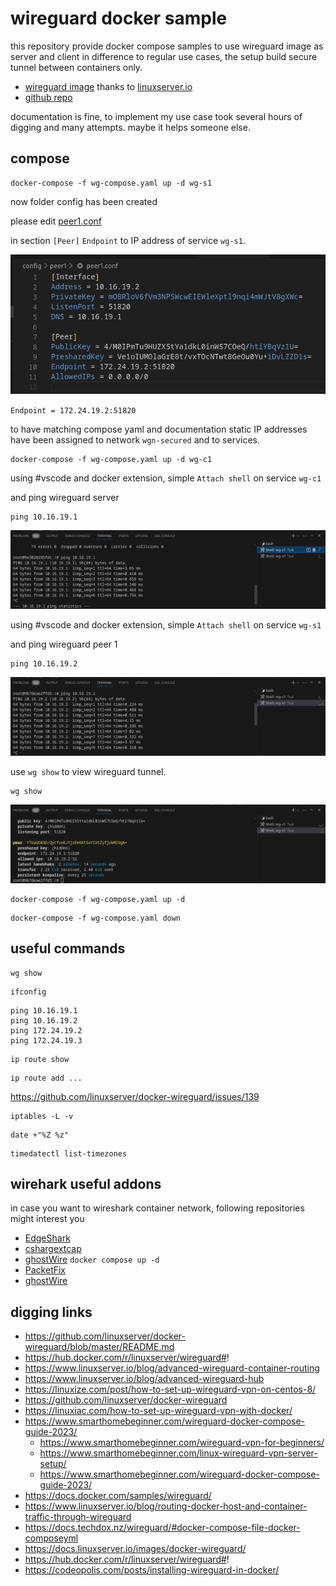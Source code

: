 # wireguard docker sample

this repository provide docker compose samples to
use wireguard image as server and client 
in difference to regular use cases,
the setup build secure tunnel between containers only.

+ [wireguard image](https://hub.docker.com/r/linuxserver/wireguard#!) thanks to [linuxserver.io](https://hub.docker.com/u/linuxserver)
+ [github repo](https://github.com/linuxserver/docker-wireguard/blob/master/README.md)

documentation is fine, to implement my use case
took several hours of digging and many attempts.
maybe it helps someone else. 

## compose

```shell
docker-compose -f wg-compose.yaml up -d wg-s1
```

now folder config has been created

please edit [peer1.conf](./config/peer1/peer1.conf)

in section `[Peer]` `Endpoint` to IP address of service `wg-s1`.

![edit peer1.conf](./y_scr/peer1-edit.png)

`Endpoint = 172.24.19.2:51820`

to have matching compose yaml and documentation static
IP addresses have been assigned to network `wgn-secured` and
to services.

```shell
docker-compose -f wg-compose.yaml up -d wg-c1
```

using #vscode and docker extension,
simple `Attach shell` on service `wg-c1`

and ping wireguard server

```shell
ping 10.16.19.1
```
![client ping server](./y_scr/wgp1-ping-01.png)

using #vscode and docker extension,
simple `Attach shell` on service `wg-s1`


and ping wireguard peer 1

```shell
ping 10.16.19.2
```

![server ping client](./y_scr/wgs1-ping-01.png)

use `wg show` to view wireguard tunnel.

```shell
wg show
```

![server wireguard show](./y_scr/wgs1-wgshow-01.png)

```shell
docker-compose -f wg-compose.yaml up -d
```

```shell
docker-compose -f wg-compose.yaml down
```

## useful commands

```shell
wg show
```

```shell
ifconfig
```

```shell
ping 10.16.19.1
ping 10.16.19.2
ping 172.24.19.2
ping 172.24.19.3
```

```shell
ip route show
```

```shell
ip route add ...
```

https://github.com/linuxserver/docker-wireguard/issues/139

```shell
iptables -L -v
```

```shell
date +"%Z %z"
```

```shell
timedatectl list-timezones
```


## wirehark useful addons

in case you want to wireshark container network,
following repositories might interest you

+ [EdgeShark](https://github.com/siemens/edgeshark)
+ [cshargextcap](https://github.com/siemens/cshargextcap)
+ [ghostWire](https://github.com/siemens/ghostwire)
  `docker compose up -d`
+ [PacketFix](https://github.com/siemens/packetflix)
+ [ghostWire](https://github.com/siemens/ghostwire)


## digging links

+ https://github.com/linuxserver/docker-wireguard/blob/master/README.md
+ https://hub.docker.com/r/linuxserver/wireguard#!
+ https://www.linuxserver.io/blog/advanced-wireguard-container-routing
+ https://www.linuxserver.io/blog/advanced-wireguard-hub
+ https://linuxize.com/post/how-to-set-up-wireguard-vpn-on-centos-8/
+ https://github.com/linuxserver/docker-wireguard
+ https://linuxiac.com/how-to-set-up-wireguard-vpn-with-docker/ 
+ https://www.smarthomebeginner.com/wireguard-docker-compose-guide-2023/
  + https://www.smarthomebeginner.com/wireguard-vpn-for-beginners/
  + https://www.smarthomebeginner.com/linux-wireguard-vpn-server-setup/
  + https://www.smarthomebeginner.com/wireguard-docker-compose-guide-2023/
+ https://docs.docker.com/samples/wireguard/
+ https://www.linuxserver.io/blog/routing-docker-host-and-container-traffic-through-wireguard
+ https://docs.techdox.nz/wireguard/#docker-compose-file-docker-composeyml
+ https://docs.linuxserver.io/images/docker-wireguard/
+ https://hub.docker.com/r/linuxserver/wireguard#!
+ https://codeopolis.com/posts/installing-wireguard-in-docker/

